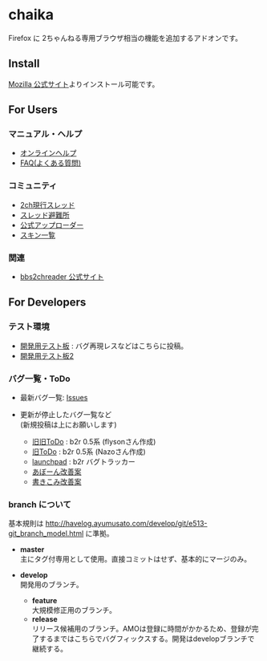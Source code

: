chaika
======

Firefox に 2ちゃんねる専用ブラウザ相当の機能を追加するアドオンです。


Install
---

[Mozilla 公式サイト](https://addons.mozilla.org/ja/firefox/addon/chaika/)よりインストール可能です。


For Users
---

### マニュアル・ヘルプ
* [オンラインヘルプ](https://github.com/chaika/chaika/wiki)
* [FAQ(よくある質問)](http://bbs2ch.sourceforge.jp/?page=FAQ)

### コミュニティ
* [2ch現行スレッド](http://find.2ch.net/search?q=bbs2chreader%2Fchaika&board=software&site=2ch&match=full&status=&size=10)
* [スレッド避難所](http://yy22.kakiko.com/test/read.cgi/bbs2ch/1222488320/)
* [公式アップローダー](http://bbs2ch.sourceforge.jp/uploader/upload.php)
* [スキン一覧](http://bbs2ch.sourceforge.jp/?page=Skin%2F0.4.5)

### 関連
* [bbs2chreader 公式サイト](http://bbs2ch.sourceforge.jp/)


For Developers
---

### テスト環境

* [開発用テスト板](http://yy22.kakiko.com/bbs2ch/) : バグ再現レスなどはこちらに投稿。
* [開発用テスト板2](http://jbbs.shitaraba.net/computer/43679/)

### バグ一覧・ToDo
* 最新バグ一覧: [Issues](https://github.com/chaika/chaika/issues)

* 更新が停止したバグ一覧など  
    (新規投稿は上にお願いします)
    * [旧旧ToDo](https://spreadsheets.google.com/pub?key=pbbe5TFNb21RVxOf7ygNJfg) : b2r 0.5系 (flysonさん作成)
    * [旧ToDo](http://d.hatena.ne.jp/nazodane/20080609/1212999112) : b2r 0.5系 (Nazoさん作成)
    * [launchpad](https://bugs.launchpad.net/bbs2ch) : b2r バグトラッカー
    * [あぼーん改善案](http://bbs2ch.sourceforge.jp/?page=%A4%A2%A4%DC%A1%BC%A4%F3%B2%FE%C1%B1)
    * [書きこみ改善案](http://bbs2ch.sourceforge.jp/?page=%BD%F1%A4%AD%B9%FE%A4%DF%B2%FE%C1%B1)

### branch について
基本規則は http://havelog.ayumusato.com/develop/git/e513-git_branch_model.html に準拠。

* **master**  
  主にタグ付専用として使用。直接コミットはせず、基本的にマージのみ。
* **develop**  
  開発用のブランチ。
  
  * **feature**  
    大規模修正用のブランチ。
  * **release**  
    リリース候補用のブランチ。AMOは登録に時間がかかるため、登録が完了するまではこちらでバグフィックスする。開発はdevelopブランチで継続する。
